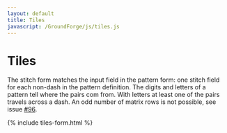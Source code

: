 ```yaml
---
layout: default
title: Tiles
javascript: /GroundForge/js/tiles.js
---
```


Tiles
=====

The stitch form matches the input field in the pattern form:
one stitch field for each non-dash in the pattern definition.
The digits and letters of a pattern tell where the pairs com from.
With letters at least one of the pairs travels across a dash.
An odd number of matrix rows is not possible, see issue
[#96](https://github.com/d-bl/GroundForge/issues/96).

{% include tiles-form.html %}
